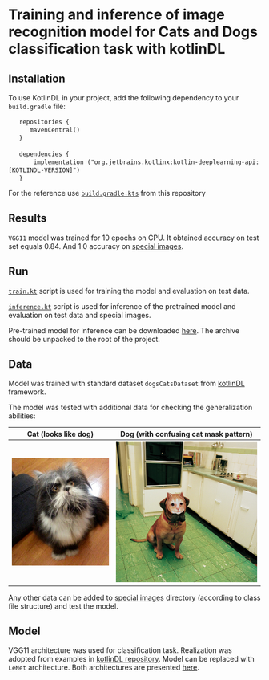 # Training and inference of image recognition model for Cats and Dogs classification task with kotlinDL

## Installation

To use KotlinDL in your project, add the following dependency to your `build.gradle` file:
```
   repositories {
      mavenCentral()
   }
   
   dependencies {
       implementation ("org.jetbrains.kotlinx:kotlin-deeplearning-api:[KOTLINDL-VERSION]")
   }
```
For the reference use [`build.gradle.kts`](./build.gradle.kts) from this repository

## Results
`VGG11` model was trained for 10 epochs on CPU. 
It obtained accuracy on test set equals 0.84.
And 1.0 accuracy on [special images](./cache/datasets/special_images).

## Run

[`train.kt`](src/main/kotlin/train.kt) script is used for training the model and evaluation on test data.

[`inference.kt`](src/main/kotlin/inference.kt) script is used for inference of the pretrained model and evaluation on test data and special images.

Pre-trained model for inference can be downloaded [here](https://www.dropbox.com/s/ah29twpinq19gme/savedmodels.rar?dl=0). The archive should be unpacked to the root of the project.

## Data

Model was trained with standard dataset `dogsCatsDataset` from [kotlinDL](https://github.com/JetBrains/KotlinDL) framework.

The model was tested with additional data for checking the generalization abilities:

| Cat (looks like dog)  | Dog (with confusing cat mask pattern) |
| --------  | -------- |
| ![](cache/datasets/special_images/cat/cat_or_dog.jpg)| ![](cache/datasets/special_images/dog/dog_as_cat.jpg)|

Any other data can be added to [special images](./cache/datasets/special_images) directory (according to class file structure) and test the model.

## Model

VGG11 architecture was used for classification task. Realization was adopted from examples in [kotlinDL repository](https://github.com/JetBrains/KotlinDL/blob/3f10e46c53f12a89783a1d932bcfc39216cf21c6/examples/src/main/kotlin/examples/dataset/VGGCifar10OnFly.kt).
Model can be replaced with `LeNet` architecture. Both architectures are presented [here](src/main/kotlin/model).

